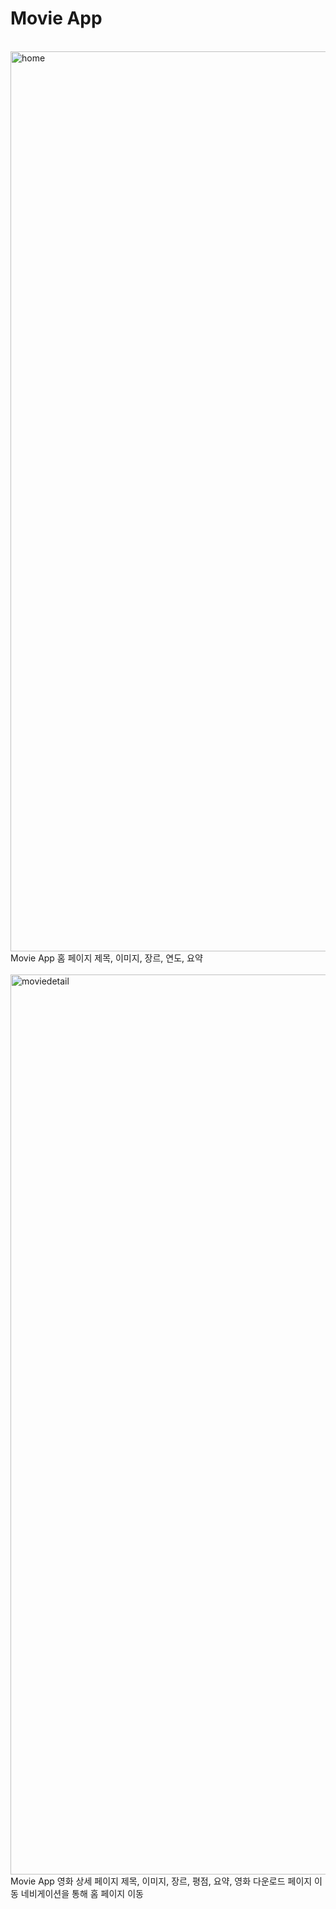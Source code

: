 # Movie App
<br>
<img width="1440" alt="home" src="https://user-images.githubusercontent.com/102382351/207522547-99123b02-7518-40f9-996f-283edb2596fa.png">
Movie App 홈 페이지
제목, 이미지, 장르, 연도, 요약
<br>
<br>
<img width="1440" alt="moviedetail" src="https://user-images.githubusercontent.com/102382351/207522551-11b1c434-607e-4df3-90ed-03cd5014f066.png">
Movie App 영화 상세 페이지
제목, 이미지, 장르, 평점, 요약, 영화 다운로드 페이지 이동
네비게이션을 통해 홈 페이지 이동
